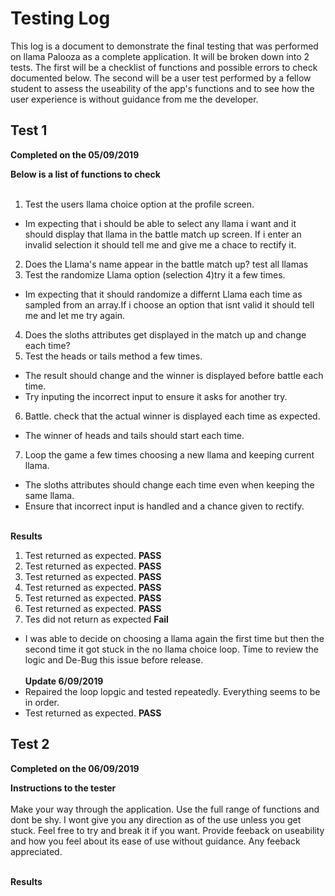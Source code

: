 <h1>Testing Log</h1>

This log is a document to demonstrate the final testing that was performed on llama Palooza as a complete application. It will be broken down into 2 tests. The first will be a checklist of functions and possible errors to check documented below. The second will be a user test performed by a fellow student to assess the useability of the app's functions and to see how the user experience is without guidance from me the developer.

<h2>Test 1</h2>

**Completed on the 05/09/2019**

**Below is a list of functions to check**<br><br>

1. Test the users llama choice option at the profile screen.
  * Im expecting that i should be able to select any llama i want and it should display that llama in the battle match up screen. If i enter an invalid selection it should tell me and give me a chace to rectify it.
2. Does the Llama's name appear in the battle match up? test all llamas
3. Test the randomize Llama option (selection 4)try it a few times.
  * Im expecting that it should randomize a differnt Llama each time as sampled from an array.If i choose an option that isnt valid it should tell me and let me try again. 
4. Does the sloths attributes get displayed in the match up and change each time?
5. Test the heads or tails method a few times.
  * The result should change and the winner is displayed before battle each time.
  * Try inputing the incorrect input to ensure it asks for another try.
6. Battle. check that the actual winner is displayed each time as expected.
  * The winner of heads and tails should start each time.
7. Loop the game a few times choosing a new llama and keeping current llama.
  * The sloths attributes should change each time even when keeping the same llama. 
  * Ensure that incorrect input is handled and a chance given to rectify.<br><br>

  **Results**
  
1. Test returned as expected. **PASS**
2. Test returned as expected. **PASS**
3. Test returned as expected. **PASS**
4. Test returned as expected. **PASS**
5. Test returned as expected. **PASS**
6. Test returned as expected. **PASS**
7. Tes did not return as expected **Fail**
  * I was able to decide on choosing a llama again the first time but then the second time it got stuck in the no llama choice loop. Time to review the logic and De-Bug this issue before release.<br><br>
  **Update 6/09/2019**
  * Repaired the loop lopgic and tested repeatedly. Everything seems to be in order.
  * Test returned as expected. **PASS**

<h2>Test 2</h2>

**Completed on the 06/09/2019**

**Instructions to the tester**<br><br>
Make your way through the application. Use the full range of functions and dont be shy. I wont give you any direction as of the use unless you get stuck. Feel free to try and break it if you want. Provide feeback on useability and how you feel about its ease of use without guidance. Any feeback appreciated.<br><br>

**Results** 